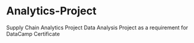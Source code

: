 # Analytics-Project
Supply Chain Analytics Project
Data Analysis Project as a requirement for DataCamp Certificate
